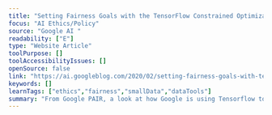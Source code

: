 ```yaml
---
title: "Setting Fairness Goals with the TensorFlow Constrained Optimization Library "
focus: "AI Ethics/Policy"
source: "Google AI "
readability: ["E"]
type: "Website Article"
toolPurpose: []
toolAccessibilityIssues: []
openSource: false
link: "https://ai.googleblog.com/2020/02/setting-fairness-goals-with-tensorflow.html"
keywords: []
learnTags: ["ethics","fairness","smallData","dataTools"]
summary: "From Google PAIR, a look at how Google is using Tensorflow to address the issue of fairness in machine learning.  "
---
```


